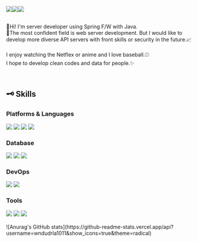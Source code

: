 <div style="display:flex; color:white">
  <a href="https://dev-rootable.tistory.com"><img src="https://img.shields.io/badge/Blog-7957D5?style=flat&logo=Buefy&logoColor=white"/></a>
  <img src="https://img.shields.io/badge/pink70834@gmail.com-FF0000?style=flat&logo=Gmail&logoColor=white"/>
  <a href="https://www.linkedin.com/in/%EC%A3%BC%EC%98%81-%EA%B9%80-73bbb9287"><img src="https://img.shields.io/badge/JooyoungKim-0A66C2?style=flat&logo=linkedin&logoColor=white"/></a>
</div>
<br/>
<div>
  <p>
    👋Hi! I'm server developer using Spring F/W with Java. <br/>
    🧩The most confident field is web server development. But I would like to develop more diverse API servers with front skills or security in the future.📈
    <br/>
    <br/>
    I enjoy watching the Netflex or anime and I love baseball.⚾<br/>
    I hope to develop clean codes and data for people.✨
  </p>
  <br/>
  <h2>🗝 Skills</h2>
  <h3>Platforms & Languages</h3>
  <img src="https://img.shields.io/badge/Spring-6DB33F?style=flat&logo=spring&logoColor=white"/>
  <img src="https://img.shields.io/badge/Java-007396?style=flat&logo=openjdk&logoColor=white"/>
  <img src="https://img.shields.io/badge/JPA-B6A975?style=flat&logo=JPA&logoColor=white"/>
  <img src="https://img.shields.io/badge/Javascript-F7DF1E?style=flat&logo=javascript&logoColor=white"/>
  <br/>
  <h3>Database</h3>
  <img src="https://img.shields.io/badge/MySQL-4479A1?style=flat&logo=mysql&logoColor=white"/>
  <img src="https://img.shields.io/badge/Postgresql-4169E1?style=flat&logo=postgresql&logoColor=white"/>
  <img src="https://img.shields.io/badge/Mariadb-003545?style=flat&logo=mariadb&logoColor=white"/>
  <br/>
  <h3>DevOps</h3>
  <img src="https://img.shields.io/badge/AWS EC2-FF9900?style=flat&logo=amazonec2&logoColor=white"/>
  <img src="https://img.shields.io/badge/AWS RDS-527FFF?style=flat&logo=amazonrds&logoColor=white"/>
  <br/>
  <h3>Tools</h3>
  <img src="https://img.shields.io/badge/Git-F05032?style=flat&logo=git&logoColor=white"/>
  <img src="https://img.shields.io/badge/Thymeleaf-005F0F?style=flat&logo=thymeleaf&logoColor=white"/>
  <img src="https://img.shields.io/badge/Bootstrap-7952B3?style=flat&logo=bootstrap&logoColor=white"/>
</div>
<br/>
![Anurag's GitHub stats](https://github-readme-stats.vercel.app/api?username=wndudrla1011&show_icons=true&theme=radical)
